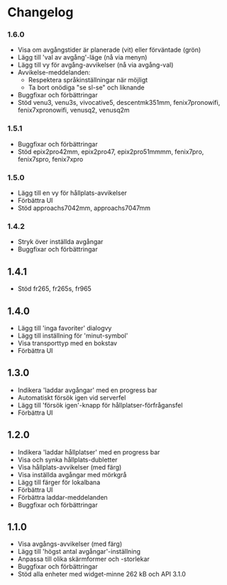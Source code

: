 # Changelog

### 1.6.0

- Visa om avgångstider är planerade (vit) eller förväntade (grön)
- Lägg till 'val av avgång'-läge (nå via menyn)
- Lägg till vy för avgång-avvikelser (nå via avgång-val)
- Avvikelse-meddelanden:
  - Respektera språkinställningar när möjligt
  - Ta bort onödiga "se sl-se" och liknande
- Buggfixar och förbättringar
- Stöd venu3, venu3s, vivocative5, descentmk351mm, fenix7pronowifi, fenix7xpronowifi, venusq2, venusq2m

### 1.5.1

- Buggfixar och förbättringar
- Stöd epix2pro42mm, epix2pro47, epix2pro51mmmm, fenix7pro, fenix7spro, fenix7xpro

### 1.5.0

- Lägg till en vy för hållplats-avvikelser
- Förbättra UI
- Stöd approachs7042mm, approachs7047mm

### 1.4.2

- Stryk över inställda avgångar
- Buggfixar och förbättringar

## 1.4.1

- Stöd fr265, fr265s, fr965

## 1.4.0

- Lägg till 'inga favoriter' dialogvy
- Lägg till inställning för 'minut-symbol'
- Visa transporttyp med en bokstav
- Förbättra UI

## 1.3.0

- Indikera 'laddar avgångar' med en progress bar
- Automatiskt försök igen vid serverfel
- Lägg till 'försök igen'-knapp för hållplatser-förfrågansfel
- Förbättra UI

## 1.2.0

- Indikera 'laddar hållplatser' med en progress bar
- Visa och synka hållplats-dubletter
- Visa hållplats-avvikelser (med färg)
- Visa inställda avgångar med mörkgrå
- Lägg till färger för lokalbana
- Förbättra UI
- Förbättra laddar-meddelanden
- Buggfixar och förbättringar

## 1.1.0

- Visa avgångs-avvikelser (med färg)
- Lägg till 'högst antal avgångar'-inställning
- Anpassa till olika skärmformer och -storlekar
- Buggfixar och förbättringar
- Stöd alla enheter med widget-minne 262 kB och API 3.1.0
